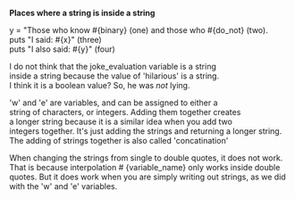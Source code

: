  __Places where a string is inside a string <br>__


  y = "Those who know #{binary} (one) and those who #{do_not} (two).<br>
  puts "I said: #{x}" (three) <br>
  puts "I also said: #{y}" (four) <br>

 I do not think that the joke_evaluation variable is a string <br>
 inside a string because the value of 'hilarious' is a string.<br>
 I think it is a boolean value? So, he was *not*  lying. <br>


  'w' and 'e' are variables, and can be assigned to either a <br>
  string of characters, or integers. Adding them together creates <br>
  a longer string because it is a similar idea when you add two <br>
  integers together. It's just adding the strings and returning a longer string. <br>
  The adding of strings together is also called 'concatination' <br>


When changing the strings from single to double quotes, it does not work. <br>
That is because interpolation # {variable_name} only works inside double <br>
quotes. But it does work when you are simply writing out strings, as we did <br>
with the 'w' and 'e' variables.